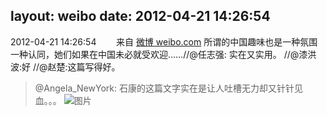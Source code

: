 layout: weibo
date: 2012-04-21 14:26:54
---
<meta name="referrer" content="no-referrer" />

2012-04-21 14:26:54  &nbsp;&nbsp;&nbsp;&nbsp;&nbsp;&nbsp; 来自 <a href="http://weibo.com/" rel="nofollow">微博 weibo.com</a>
所谓的中国趣味也是一种氛围一种认同，她们如果在中国未必就受欢迎……//@任志强: 实在又实用。 //@漆洪波:好 //@赵楚:这篇写得好。
>  @Angela_NewYork: 石康的这篇文字实在是让人吐槽无力却又针针见血。。。 ​​​
>  ![图片](https://ww3.sinaimg.cn/large/6efa066cjw1ds5nbkln1yg.gif)

